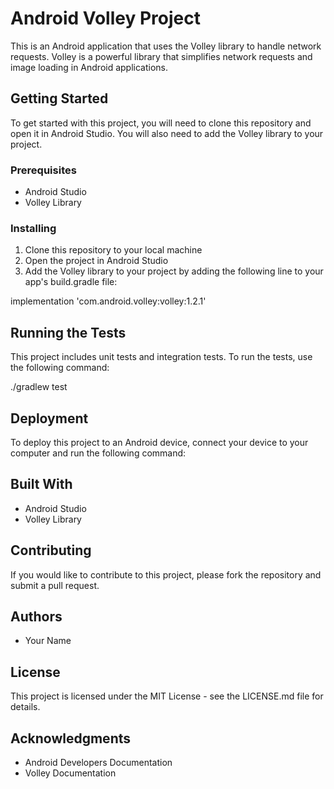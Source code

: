 # Android Volley Project

This is an Android application that uses the Volley library to handle network requests. Volley is a powerful library that simplifies network requests and image loading in Android applications.

## Getting Started

To get started with this project, you will need to clone this repository and open it in Android Studio. You will also need to add the Volley library to your project.

### Prerequisites

- Android Studio
- Volley Library

### Installing

1. Clone this repository to your local machine
2. Open the project in Android Studio
3. Add the Volley library to your project by adding the following line to your app's build.gradle file:

implementation 'com.android.volley:volley:1.2.1'

## Running the Tests

This project includes unit tests and integration tests. To run the tests, use the following command:

./gradlew test

## Deployment

To deploy this project to an Android device, connect your device to your computer and run the following command:


## Built With

- Android Studio
- Volley Library

## Contributing

If you would like to contribute to this project, please fork the repository and submit a pull request.

## Authors

- Your Name

## License

This project is licensed under the MIT License - see the LICENSE.md file for details.

## Acknowledgments

- Android Developers Documentation
- Volley Documentation
